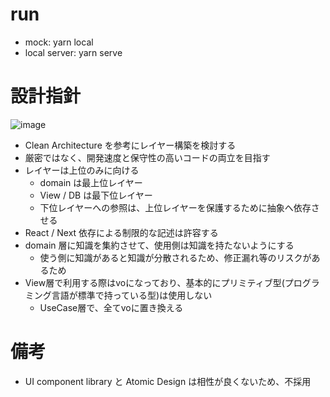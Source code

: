 # run

- mock: yarn local
- local server: yarn serve

# 設計指針

<img src="https://user-images.githubusercontent.com/36849614/168453113-edaa7bbf-ca6a-4f53-b55a-030d1ea6a156.png" alt="image" style="max-width: 100%;">

- Clean Architecture を参考にレイヤー構築を検討する
- 厳密ではなく、開発速度と保守性の高いコードの両立を目指す
- レイヤーは上位のみに向ける
  - domain は最上位レイヤー
  - View / DB は最下位レイヤー
  - 下位レイヤーへの参照は、上位レイヤーを保護するために抽象へ依存させる
- React / Next 依存による制限的な記述は許容する
- domain 層に知識を集約させて、使用側は知識を持たないようにする
  - 使う側に知識があると知識が分散されるため、修正漏れ等のリスクがあるため
- View層で利用する際はvoになっており、基本的にプリミティブ型(プログラミング言語が標準で持っている型)は使用しない
  - UseCase層で、全てvoに置き換える

# 備考

- UI component library と Atomic Design は相性が良くないため、不採用
